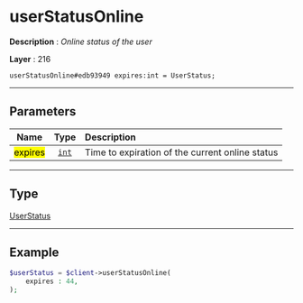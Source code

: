 # userStatusOnline

**Description** : *Online status of the user*

**Layer** : 216

```tl
userStatusOnline#edb93949 expires:int = UserStatus;
```

---

## Parameters

| Name | Type | Description |
| :---: | :---: | :--- |
| <mark>expires</mark> | [`int`](type/int) | Time to expiration of the current online status |

---

## Type

[UserStatus](type/UserStatus)

---

## Example

```php
$userStatus = $client->userStatusOnline(
	expires : 44,
);
```